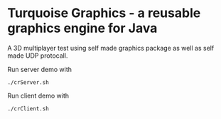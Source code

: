 # Turquoise Graphics - a reusable graphics engine for Java

A 3D multiplayer test using self made graphics package as well as self made UDP protocall.

Run server demo with
```
./crServer.sh
```

Run client demo with
```
./crClient.sh
```


